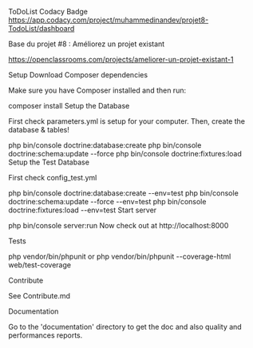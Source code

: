 ToDoList Codacy Badge
https://app.codacy.com/project/muhammedinandev/projet8-TodoList/dashboard

Base du projet #8 : Améliorez un projet existant

https://openclassrooms.com/projects/ameliorer-un-projet-existant-1

Setup Download Composer dependencies

Make sure you have Composer installed and then run:

composer install Setup the Database

First check parameters.yml is setup for your computer. Then, create the database & tables!

php bin/console doctrine:database:create php bin/console doctrine:schema:update --force php bin/console doctrine:fixtures:load Setup the Test Database

First check config_test.yml

php bin/console doctrine:database:create --env=test php bin/console doctrine:schema:update --force --env=test php bin/console doctrine:fixtures:load --env=test Start server

php bin/console server:run Now check out at http://localhost:8000

Tests

php vendor/bin/phpunit or php vendor/bin/phpunit --coverage-html web/test-coverage

Contribute

See Contribute.md

Documentation

Go to the 'documentation' directory to get the doc and also quality and performances reports.